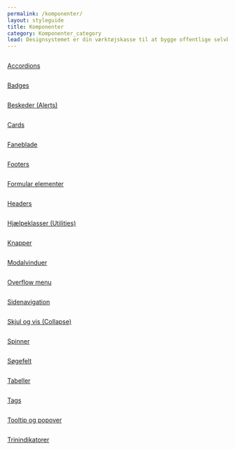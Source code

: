 ```yaml
---
permalink: /komponenter/
layout: styleguide
title: Komponenter
category: Komponenter_category
lead: Designsystemet er din værktøjskasse til at bygge offentlige selvbetjeningsløsninger. Designsystemet gør det let og hurtigt at bygge løsninger, som er konsistente og logiske for brugeren. 
---
```

<div class="row">
  <div class="col-12 col-sm-6 col-md-4">
      <div class="demo-component-box">
          <a href="/dkfds-docs/komponenter/accordions/" class="demo-component-box__img">
              <img src="{{ site.baseurl }}/img/componenticons/Accordion.svg" alt="">
          </a>
          <p><a href="/dkfds-docs/komponenter/accordions/">Accordions</a></p>
      </div>
  </div>
  <div class="col-12 col-sm-6 col-md-4">
    <div class="demo-component-box">
        <a href="/dkfds-docs/komponenter/badges/" class="demo-component-box__img">
            <img src="{{ site.baseurl }}/img/componenticons/Badges.svg" alt="">
        </a>
        <p><a href="/dkfds-docs/komponenter/badges/">Badges</a></p>
    </div>
  </div>
  <div class="col-12 col-sm-6 col-md-4">
    <div class="demo-component-box">
        <a href="/dkfds-docs/komponenter/beskeder/" class="demo-component-box__img">
            <img src="{{ site.baseurl }}/img/componenticons/Beskeder.svg" alt="">
        </a>
        <p><a href="/dkfds-docs/komponenter/beskeder/">Beskeder (Alerts)</a></p>
    </div>
  </div>
  <div class="col-12 col-sm-6 col-md-4">
    <div class="demo-component-box">
        <a href="/dkfds-docs/komponenter/cards/" class="demo-component-box__img">
            <img src="{{ site.baseurl }}/img/componenticons/Cards.svg" alt="">
        </a>
        <p><a href="/dkfds-docs/komponenter/cards/">Cards</a></p>
    </div>
  </div>
  <div class="col-12 col-sm-6 col-md-4">
    <div class="demo-component-box">
        <a href="/dkfds-docs/komponenter/tabnav/" class="demo-component-box__img">
            <img src="{{ site.baseurl }}/img/componenticons/Tabs.svg" alt="">
        </a>
        <p><a href="/dkfds-docs/komponenter/tabnav/">Faneblade</a></p>
    </div>
  </div>
  <div class="col-12 col-sm-6 col-md-4">
    <div class="demo-component-box">
        <a href="/dkfds-docs/komponenter/footers/" class="demo-component-box__img">
            <img src="{{ site.baseurl }}/img/componenticons/Footer.svg" alt="">
        </a>
        <p><a href="/dkfds-docs/komponenter/footers/">Footers</a></p>
    </div>
  </div>
  <div class="col-12 col-sm-6 col-md-4">
    <div class="demo-component-box">
        <a href="/dkfds-docs/komponenter/form-controls/" class="demo-component-box__img">
            <img src="{{ site.baseurl }}/img/componenticons/Form.svg" alt="">
        </a>
        <p><a href="/dkfds-docs/komponenter/form-controls/">Formular elementer</a></p>
    </div>
  </div>
  <div class="col-12 col-sm-6 col-md-4">
    <div class="demo-component-box">
        <a href="/dkfds-docs/komponenter/headers/" class="demo-component-box__img">
            <img src="{{ site.baseurl }}/img/componenticons/Header.svg" alt="">
        </a>
        <p><a href="/dkfds-docs/komponenter/headers/">Headers</a></p>
    </div>
  </div>
  <div class="col-12 col-sm-6 col-md-4">
    <div class="demo-component-box">
        <a href="/dkfds-docs/komponenter/utility/" class="demo-component-box__img">
            <img src="{{ site.baseurl }}/img/componenticons/wrench.svg" alt="">
        </a>
        <p><a href="/dkfds-docs/komponenter/utility/">Hjælpeklasser (Utilities)</a></p>
    </div>
  </div>
  <div class="col-12 col-sm-6 col-md-4">
    <div class="demo-component-box">
        <a href="/dkfds-docs/komponenter/buttons/" class="demo-component-box__img">
            <img src="{{ site.baseurl }}/img/componenticons/Knapper.svg" alt="">
        </a>
        <p><a href="/dkfds-docs/komponenter/buttons/">Knapper</a></p>
    </div>
  </div>
  <div class="col-12 col-sm-6 col-md-4">
    <div class="demo-component-box">
        <a href="/dkfds-docs/komponenter/modals/" class="demo-component-box__img">
            <img src="{{ site.baseurl }}/img/componenticons/Modal.svg" alt="">
        </a>
        <p><a href="/dkfds-docs/komponenter/modals/">Modalvinduer</a></p>
    </div>
  </div>
  <div class="col-12 col-sm-6 col-md-4">
    <div class="demo-component-box">
        <a href="/dkfds-docs/komponenter/overflowmenu/" class="demo-component-box__img">
            <img src="{{ site.baseurl }}/img/componenticons/Overflow menu.svg" alt="">
        </a>
        <p><a href="/dkfds-docs/komponenter/overflowmenu/">Overflow menu</a></p>
    </div>
  </div>
  <div class="col-12 col-sm-6 col-md-4">
    <div class="demo-component-box">
        <a href="/dkfds-docs/komponenter/sidenav/" class="demo-component-box__img">
            <img src="{{ site.baseurl }}/img/componenticons/Sidenavigation.svg" alt="">
        </a>
        <p><a href="/dkfds-docs/komponenter/sidenav/">Sidenavigation</a></p>
    </div>
  </div>
  <div class="col-12 col-sm-6 col-md-4">
    <div class="demo-component-box">
        <a href="/dkfds-docs/komponenter/collapse/" class="demo-component-box__img">
            <img src="{{ site.baseurl }}/img/componenticons/Skjul+vis (collapse).svg" alt="">
        </a>
        <p><a href="/dkfds-docs/komponenter/collapse/">Skjul og vis (Collapse)</a></p>
    </div>
  </div>
  <div class="col-12 col-sm-6 col-md-4">
    <div class="demo-component-box">
        <a href="/dkfds-docs/komponenter/spinner/" class="demo-component-box__img">
            <img src="{{ site.baseurl }}/img/componenticons/Spinner.svg" alt="">
        </a>
        <p><a href="/dkfds-docs/komponenter/spinner/">Spinner</a></p>
    </div>
  </div>
  <div class="col-12 col-sm-6 col-md-4">
    <div class="demo-component-box">
        <a href="/dkfds-docs/komponenter/search/" class="demo-component-box__img">
            <img src="{{ site.baseurl }}/img/componenticons/Soegefelt.svg" alt="">
        </a>
        <p><a href="/dkfds-docs/komponenter/search/">Søgefelt</a></p>
    </div>
  </div>
  <div class="col-12 col-sm-6 col-md-4">
    <div class="demo-component-box">
        <a href="/dkfds-docs/komponenter/tables/" class="demo-component-box__img">
            <img src="{{ site.baseurl }}/img/componenticons/Tabeller.svg" alt="">
        </a>
        <p><a href="/dkfds-docs/komponenter/tables/">Tabeller</a></p>
    </div>
  </div>
  <div class="col-12 col-sm-6 col-md-4">
    <div class="demo-component-box">
        <a href="/dkfds-docs/komponenter/tags/" class="demo-component-box__img">
            <img src="{{ site.baseurl }}/img/componenticons/Tags.svg" alt="">
        </a>
        <p><a href="/dkfds-docs/komponenter/tags/">Tags</a></p>
    </div>
  </div>
  <div class="col-12 col-sm-6 col-md-4">
    <div class="demo-component-box">
        <a href="/dkfds-docs/komponenter/tooltip/" class="demo-component-box__img">
            <img src="{{ site.baseurl }}/img/componenticons/Tooltip.svg" alt="">
        </a>
        <p><a href="/dkfds-docs/komponenter/tooltip/">Tooltip og popover</a></p>
    </div>
  </div>
  <div class="col-12 col-sm-6 col-md-4">
    <div class="demo-component-box">
        <a href="/dkfds-docs/komponenter/trinindikatorer/" class="demo-component-box__img">
            <img src="{{ site.baseurl }}/img/componenticons/Trinindikatorer.svg" alt="">
        </a>
        <p><a href="/dkfds-docs/komponenter/trinindikatorer/">Trinindikatorer</a></p>
    </div>
  </div>
</div>